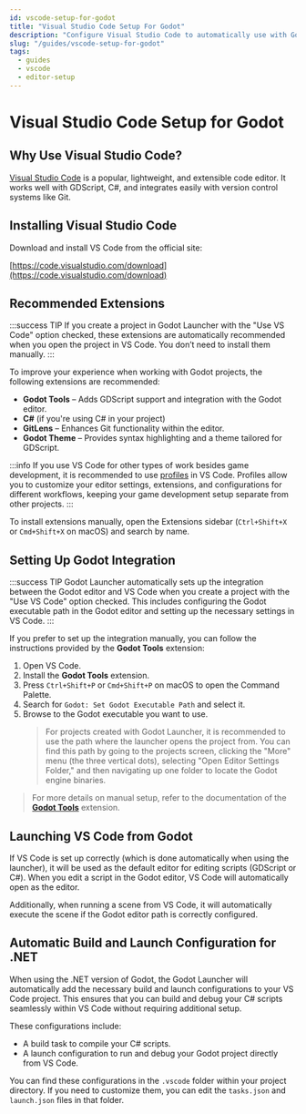 ```yaml
---
id: vscode-setup-for-godot
title: "Visual Studio Code Setup For Godot"
description: "Configure Visual Studio Code to automatically use with Godot Launcher projects."
slug: "/guides/vscode-setup-for-godot"
tags:
  - guides
  - vscode
  - editor-setup
---
```


# Visual Studio Code Setup for Godot

## Why Use Visual Studio Code?

[Visual Studio Code](https://code.visualstudio.com/) is a popular, lightweight, and extensible code editor. It works well with GDScript, C#, and integrates easily with version control systems like Git.

## Installing Visual Studio Code

Download and install VS Code from the official site:

[https://code.visualstudio.com/download](https://code.visualstudio.com/download)

## Recommended Extensions

:::success TIP
If you create a project in Godot Launcher with the "Use VS Code" option checked, these extensions are automatically recommended when you open the project in VS Code. You don’t need to install them manually.
:::

To improve your experience when working with Godot projects, the following extensions are recommended:

- **Godot Tools** – Adds GDScript support and integration with the Godot editor.
- **C#** (if you're using C# in your project)
- **GitLens** – Enhances Git functionality within the editor.
- **Godot Theme** – Provides syntax highlighting and a theme tailored for GDScript.

:::info
If you use VS Code for other types of work besides game development, it is recommended to use [profiles](https://code.visualstudio.com/docs/editor/profiles) in VS Code. Profiles allow you to customize your editor settings, extensions, and configurations for different workflows, keeping your game development setup separate from other projects.
:::

To install extensions manually, open the Extensions sidebar (`Ctrl+Shift+X` or `Cmd+Shift+X` on macOS) and search by name.

## Setting Up Godot Integration

:::success TIP
Godot Launcher automatically sets up the integration between the Godot editor and VS Code when you create a project with the "Use VS Code" option checked. This includes configuring the Godot executable path in the Godot editor and setting up the necessary settings in VS Code.
:::

If you prefer to set up the integration manually, you can follow the instructions provided by the **Godot Tools** extension:

1. Open VS Code.
2. Install the **Godot Tools** extension.
3. Press `Ctrl+Shift+P` or `Cmd+Shift+P` on macOS to open the Command Palette.
4. Search for `Godot: Set Godot Executable Path` and select it.
5. Browse to the Godot executable you want to use.
   > For projects created with Godot Launcher, it is recommended to use the path where the launcher opens the project from. You can find this path by going to the projects screen, clicking the "More" menu (the three vertical dots), selecting "Open Editor Settings Folder," and then navigating up one folder to locate the Godot engine binaries.

> For more details on manual setup, refer to the documentation of the **[Godot Tools](https://marketplace.visualstudio.com/items?itemName=geequlim.godot-tools#godot-tools)** extension.

## Launching VS Code from Godot

If VS Code is set up correctly (which is done automatically when using the launcher), it will be used as the default editor for editing scripts (GDScript or C#). When you edit a script in the Godot editor, VS Code will automatically open as the editor.

Additionally, when running a scene from VS Code, it will automatically execute the scene if the Godot editor path is correctly configured.

## Automatic Build and Launch Configuration for .NET

When using the .NET version of Godot, the Godot Launcher will automatically add the necessary build and launch configurations to your VS Code project. This ensures that you can build and debug your C# scripts seamlessly within VS Code without requiring additional setup.

These configurations include:

- A build task to compile your C# scripts.
- A launch configuration to run and debug your Godot project directly from VS Code.

You can find these configurations in the `.vscode` folder within your project directory. If you need to customize them, you can edit the `tasks.json` and `launch.json` files in that folder.
